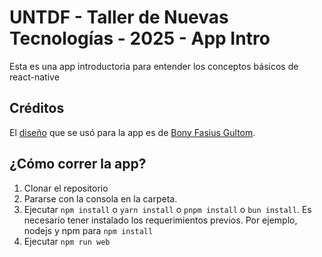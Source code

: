 # UNTDF - Taller de Nuevas Tecnologías - 2025 - App Intro

Esta es una app introductoria para entender los conceptos básicos de react-native

## Créditos

El [diseño](https://www.figma.com/community/file/1116708627748807811) que se usó para la app es de [Bony Fasius Gultom](https://www.figma.com/@itsmebfg).

## ¿Cómo correr la app?

1. Clonar el repositorio
2. Pararse con la consola en la carpeta.
3. Ejecutar `npm install` o `yarn install` o `pnpm install` o `bun install`. Es necesario tener instalado los requerimientos previos. Por ejemplo, nodejs y npm para `npm install`
4. Ejecutar `npm run web`
